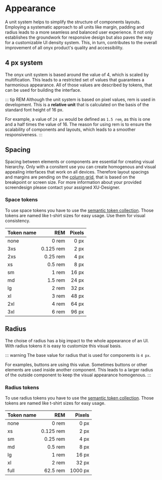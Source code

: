 # Appearance

A unit system helps to simplify the structure of components layouts. Employing a systematic approach to all units like margin, padding and radius leads to a more seamless and balanced user experience. It not only establishes the groundwork for responsive design but also paves the way for a customizable UI density system. This, in turn, contributes to the overall improvement of all onyx product's quality and accessibility.

## 4 px system

The onyx unit system is based around the value of 4, which is scaled by multification. This leads to a restricted set of values that guarantees a harmonious appearance. All of those values are described by tokens, that can be used for building the interface.

::: tip REM
Although the unit system is based on pixel values, rem is used in development.
This is a **relative unit** that is calculated on the basis of the standard font height of 16 px.

For example, a value of `24 px` would be defined as `1.5 rem`, as this is one and a half times the value of 16.
The reason for using rem is to ensure the scalability of components and layouts, which leads to a smoother responsiveness.
:::

## Spacing

Spacing between elements or components are essential for creating visual hierarchy. Only with a consitent use you can create homogenous and visual appealing interfaces that work on all devices. Therefore layout spacings and margins are pending on the [column grid](/basics/breakpoints_grid), that is based on the breakpoint or screen size.
For more information about your provided screendesign please contact your assigned XU-Designer.

### Space tokens

To use space tokens you have to use the [semantic token collection](/basics/tokens).
Those tokens are named like t-shirt sizes for easy usage. Use them for visual consistency.

| Token name |       REM | Pixels |
| ---------- | --------: | -----: |
| none       |     0 rem |   0 px |
| 3xs        | 0.125 rem |   2 px |
| 2xs        |  0.25 rem |   4 px |
| xs         |   0.5 rem |   8 px |
| sm         |     1 rem |  16 px |
| md         |   1.5 rem |  24 px |
| lg         |     2 rem |  32 px |
| xl         |     3 rem |  48 px |
| 2xl        |     4 rem |  64 px |
| 3xl        |     6 rem |  96 px |

## Radius

The choise of radius has a big impact to the whole appearance of an UI. With radius tokens it is easy to customize this visual basis.

::: warning
The base value for radius that is used for components is `4 px`.

For examples, buttons are using this value. Sometimes buttons or other elements are used inside another component. This leads to a larger radius of the outside component to keep the visual appearance homogenous.
:::

### Radius tokens

To use radius tokens you have to use the [semantic token collection](/basics/tokens).
Those tokens are named like t-shirt sizes for easy usage.

| Token name |       REM |  Pixels |
| ---------- | --------: | ------: |
| none       |     0 rem |    0 px |
| xs         | 0.125 rem |    2 px |
| sm         |  0.25 rem |    4 px |
| md         |   0.5 rem |    8 px |
| lg         |     1 rem |   16 px |
| xl         |     2 rem |   32 px |
| full       |  62.5 rem | 1000 px |
